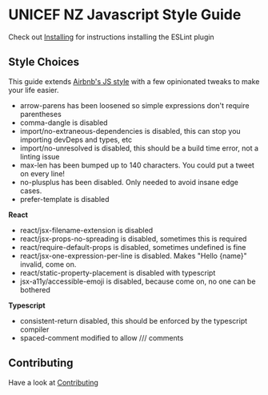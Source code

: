 # UNICEF NZ Javascript Style Guide

Check out [Installing](/doc/installing.md) for instructions installing the ESLint plugin

## Style Choices
This guide extends [Airbnb's JS style](https://github.com/airbnb/javascript) with a few
opinionated tweaks to make your life easier.

- arrow-parens has been loosened so simple expressions don't require parentheses
- comma-dangle is disabled
- import/no-extraneous-dependencies is disabled, this can stop you importing devDeps and types, etc
- import/no-unresolved is disabled, this should be a build time error, not a linting issue
- max-len has been bumped up to 140 characters. You could put a tweet on every line!
- no-plusplus has been disabled. Only needed to avoid insane edge cases.
- prefer-template is disabled

**React**
- react/jsx-filename-extension is disabled
- react/jsx-props-no-spreading is disabled, sometimes this is required
- react/require-default-props is disabled, sometimes undefined is fine
- react/jsx-one-expression-per-line is disabled. Makes "Hello {name}" invalid, come on.
- react/static-property-placement is disabled with typescript
- jsx-a11y/accessible-emoji is disabled, because come on, no one can be bothered

**Typescript**
- consistent-return disabled, this should be enforced by the typescript compiler
- spaced-comment modified to allow /// comments

## Contributing
Have a look at [Contributing](/doc/contributing.md)
